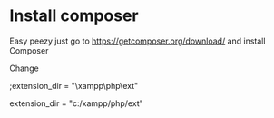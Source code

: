 # Install composer

Easy peezy just go to https://getcomposer.org/download/ and install Composer


Change

;extension_dir = "\xampp\php\ext"

extension_dir = "c:/xampp/php/ext"

